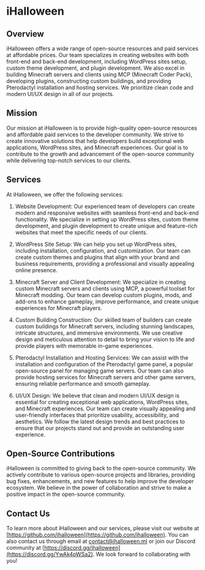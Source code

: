 # iHalloween

## Overview

iHalloween offers a wide range of open-source resources and paid services at affordable prices. Our team specializes in creating websites with both front-end and back-end development, including WordPress sites setup, custom theme development, and plugin development. We also excel in building Minecraft servers and clients using MCP (Minecraft Coder Pack), developing plugins, constructing custom buildings, and providing Pterodactyl installation and hosting services. We prioritize clean code and modern UI/UX design in all of our projects.

## Mission

Our mission at iHalloween is to provide high-quality open-source resources and affordable paid services to the developer community. We strive to create innovative solutions that help developers build exceptional web applications, WordPress sites, and Minecraft experiences. Our goal is to contribute to the growth and advancement of the open-source community while delivering top-notch services to our clients.

## Services

At iHalloween, we offer the following services:

1. Website Development: Our experienced team of developers can create modern and responsive websites with seamless front-end and back-end functionality. We specialize in setting up WordPress sites, custom theme development, and plugin development to create unique and feature-rich websites that meet the specific needs of our clients.

2. WordPress Site Setup: We can help you set up WordPress sites, including installation, configuration, and customization. Our team can create custom themes and plugins that align with your brand and business requirements, providing a professional and visually appealing online presence.

3. Minecraft Server and Client Development: We specialize in creating custom Minecraft servers and clients using MCP, a powerful toolset for Minecraft modding. Our team can develop custom plugins, mods, and add-ons to enhance gameplay, improve performance, and create unique experiences for Minecraft players.

4. Custom Building Construction: Our skilled team of builders can create custom buildings for Minecraft servers, including stunning landscapes, intricate structures, and immersive environments. We use creative design and meticulous attention to detail to bring your vision to life and provide players with memorable in-game experiences.

5. Pterodactyl Installation and Hosting Services: We can assist with the installation and configuration of the Pterodactyl game panel, a popular open-source panel for managing game servers. Our team can also provide hosting services for Minecraft servers and other game servers, ensuring reliable performance and smooth gameplay.

6. UI/UX Design: We believe that clean and modern UI/UX design is essential for creating exceptional web applications, WordPress sites, and Minecraft experiences. Our team can create visually appealing and user-friendly interfaces that prioritize usability, accessibility, and aesthetics. We follow the latest design trends and best practices to ensure that our projects stand out and provide an outstanding user experience.

## Open-Source Contributions

iHalloween is committed to giving back to the open-source community. We actively contribute to various open-source projects and libraries, providing bug fixes, enhancements, and new features to help improve the developer ecosystem. We believe in the power of collaboration and strive to make a positive impact in the open-source community.

## Contact Us

To learn more about iHalloween and our services, please visit our website at [https://github.com/ihalloween](https://github.com/ihalloween). You can also contact us through email at [contact@ihalloween.ml](mailto:contact@ihalloween.ml) or join our Discord community at [https://discord.gg/ihalloween](https://discord.gg/YwAk4pWSa2). We look forward to collaborating with you!
